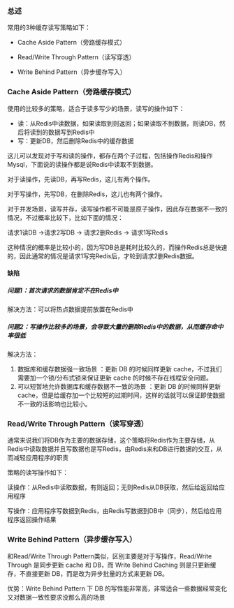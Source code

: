### 总述

常用的3种缓存读写策略如下：

- Cache Aside Pattern（旁路缓存模式）

- Read/Write Through Pattern（读写穿透）

- Write Behind Pattern（异步缓存写入）

### Cache Aside Pattern（旁路缓存模式）

使用的比较多的策略，适合于读多写少的场景，读写的操作如下：

- 读：从Redis中读数据，如果读取到则返回；如果读取不到数据，则读DB，然后将读到的数据写到Redis中
- 写：更新DB，然后删除Redis中的缓存数据

这儿可以发现对于写和读的操作，都存在两个子过程，包括操作Redis和操作Mysql，下面说的读操作都是说Redis中读取不到数据。

对于读操作，先读DB，再写Redis，这儿有两个操作。

对于写操作，先写DB，在删除Redis，这儿也有两个操作。

对于并发场景，读写并存，读写操作都不可能是原子操作，因此存在数据不一致的情况，不过概率比较下，比如下面的情况：

请求1读DB ->请求2写DB -> 请求2删Redis -> 请求1写Redis

这种情况的概率是比较小的，因为写DB总是耗时比较久的，而操作Redis总是快速的，因此通常的情况是请求1写完Redis后，才轮到请求2删Redis数据。

#### 缺陷

##### 问题1：首次请求的数据肯定不在Redis中

解决方法：可以将热点数据提前放置在Redis中

##### 问题2：写操作比较多的场景，会导致大量的删除Redis中的数据，从而缓存命中率很低

解决方法：

1. 数据库和缓存数据强一致场景 ：更新 DB 的时候同样更新 cache，不过我们需要加一个锁/分布式锁来保证更新 cache 的时候不存在线程安全问题。
2. 可以短暂地允许数据库和缓存数据不一致的场景 ：更新 DB 的时候同样更新 cache，但是给缓存加一个比较短的过期时间，这样的话就可以保证即使数据不一致的话影响也比较小。



### Read/Write Through Pattern（读写穿透）

通常来说我们将DB作为主要的数据存储，这个策略将Redis作为主要存储，从Redis中读取数据并且写数据也是写Redis，由Redis来和DB进行数据的交互，从而减轻应用程序的职责

策略的读写操作如下：

读操作：从Redis中读取数据，有则返回；无则Redis从DB获取，然后给返回给应用程序

写操作：应用程序写数据到Redis，由Redis写数据到DB中（同步），然后给应用程序返回操作结果

### Write Behind Pattern（异步缓存写入）

和Read/Write Through Pattern类似，区别主要是对于写操作，Read/Write Through 是同步更新 cache 和 DB，而 Write Behind Caching 则是只更新缓存，不直接更新 DB，而是改为异步批量的方式来更新 DB。

优势：Write Behind Pattern 下 DB 的写性能非常高，非常适合一些数据经常变化又对数据一致性要求没那么高的场景